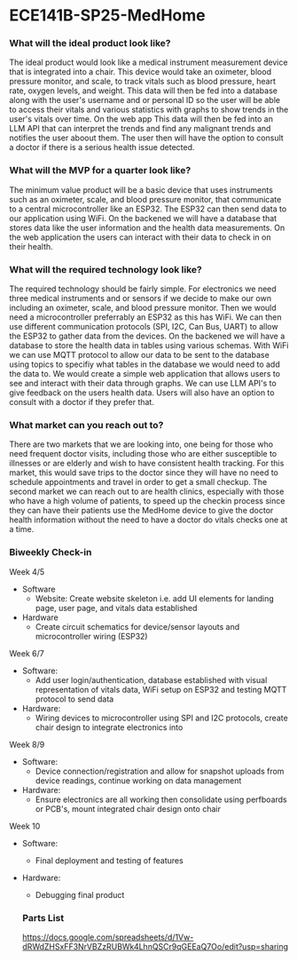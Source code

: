 # ECE141B-SP25-MedHome

### What will the ideal product look like? <br>
The ideal product would look like a medical instrument measurement device that is integrated into a chair. This device would take an oximeter, blood pressure monitor, and scale, to track vitals such as blood pressure, heart rate, oxygen levels, and weight. This data will then be fed into a database along with the user's username and or personal ID so the user will be able to access their vitals and various statistics with graphs to show trends in the user's vitals over time. On the web app This data will then be fed into an LLM API that can interpret the trends and find any malignant trends and notifies the user aboout them. The user then will have the option to consult a doctor if there is a serious health issue detected. 


### What will the MVP for a quarter look like? <br>
The minimum value product will be a basic device that uses instruments such as an oximeter, scale, and blood pressure monitor, that communicate to a central microcontroller like an ESP32. The ESP32 can then send data to our application using WiFi. On the backened we will have a database that stores data like the user information and the health data measurements. On the web application the users can interact with their data to check in on their health. 


### What will the required technology look like? <br>
The required technology should be fairly simple. For electronics we need three medical instruments and or sensors if we decide to make our own including an oximeter, scale, and blood pressure monitor. Then we would need a microcontroller preferrably an ESP32 as this has WiFi. We can then use different communication protocols (SPI, I2C, Can Bus, UART) to allow the ESP32 to gather data from the devices. On the backened we will have a database to store the health data in tables using various schemas. With WiFi we can use MQTT protocol to allow our data to be sent to the database using topics to specifiy what tables in the database we would need to add the data to. We would create a simple web application that allows users to see and interact with their data through graphs. We can use LLM API's to give feedback on the users health data. Users will also have an option to consult with a doctor if they prefer that.


### What market can you reach out to? <br>
There are two markets that we are looking into, one being for those who need frequent doctor visits, including those who are either susceptible to illnesses or are elderly and wish to have consistent health tracking. For this market, this would save trips to the doctor since they will have no need to schedule appointments and travel in order to get a small checkup. The second market we can reach out to are health clinics, especially with those who have a high volume of patients, to speed up the checkin process since they can have their patients use the MedHome device to give the doctor health information without the need to have a doctor do vitals checks one at a time.

### Biweekly Check-in
Week 4/5
- Software
  - Website: Create website skeleton i.e. add UI elements for landing page, user page, and vitals data established
- Hardware
  - Create circuit schematics for device/sensor layouts and microcontroller wiring (ESP32)
 
Week 6/7
- Software: 
  - Add user login/authentication, database established with visual representation of vitals data, WiFi setup on ESP32 and testing MQTT protocol to send data
- Hardware:
  - Wiring devices to microcontroller using SPI and I2C protocols, create chair design to integrate electronics into
    
Week 8/9
- Software: 
  - Device connection/registration and allow for snapshot uploads from device readings, continue working on data management
- Hardware: 
  - Ensure electronics are all working then consolidate using perfboards or PCB's, mount integrated chair design onto chair
  
Week 10
- Software: 
  - Final deployment and testing of features
- Hardware: 
  - Debugging final product
 
  ### Parts List
  <a href = "https://docs.google.com/spreadsheets/d/1Vw-dRWdZHSxFF3NrVBZzRUBWk4LhnQSCr9qGEEaQ7Oo/edit?usp=sharing" target = "_blank">
  https://docs.google.com/spreadsheets/d/1Vw-dRWdZHSxFF3NrVBZzRUBWk4LhnQSCr9qGEEaQ7Oo/edit?usp=sharing




